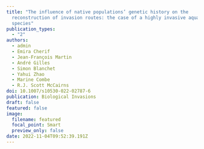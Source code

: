 ```yaml
---
title: "The influence of native populations’ genetic history on the
  reconstruction of invasion routes: the case of a highly invasive aquatic
  species"
publication_types:
  - "2"
authors:
  - admin
  - Emira Cherif
  - Jean-François Martin
  - André Gilles
  - Simon Blanchet
  - Yahui Zhao
  - Marine Combe
  - R.J. Scott McCairns
doi: 10.1007/s10530-022-02787-6
publication: Biological Invasions
draft: false
featured: false
image:
  filename: featured
  focal_point: Smart
  preview_only: false
date: 2022-11-04T09:52:39.191Z
---
```

